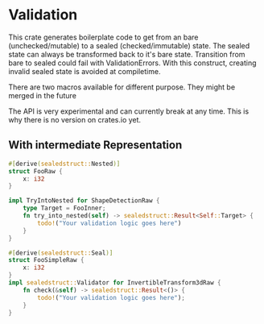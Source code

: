 # Validation

This crate generates boilerplate code to get from an bare (unchecked/mutable) to a sealed (checked/immutable) state.
The sealed state can always be transformed back to it's bare state. Transition from bare to sealed could fail with ValidationErrors.
With this construct, creating invalid sealed state is avoided at compiletime.

There are two macros available for different purpose. They might be merged in the future


The API is very experimental and can currently break at any time. This is why there is no version on crates.io yet.


## With intermediate Representation
```rust
#[derive(sealedstruct::Nested)]
struct FooRaw {
    x: i32
}

impl TryIntoNested for ShapeDetectionRaw {
    type Target = FooInner;
    fn try_into_nested(self) -> sealedstruct::Result<Self::Target> {
        todo!("Your validation logic goes here")    
    }
}

#[derive(sealedstruct::Seal)]
struct FooSimpleRaw {
    x: i32
}
impl sealedstruct::Validator for InvertibleTransform3dRaw {
    fn check(&self) -> sealedstruct::Result<()> {
        todo!("Your validation logic goes here");
    }
}
```
